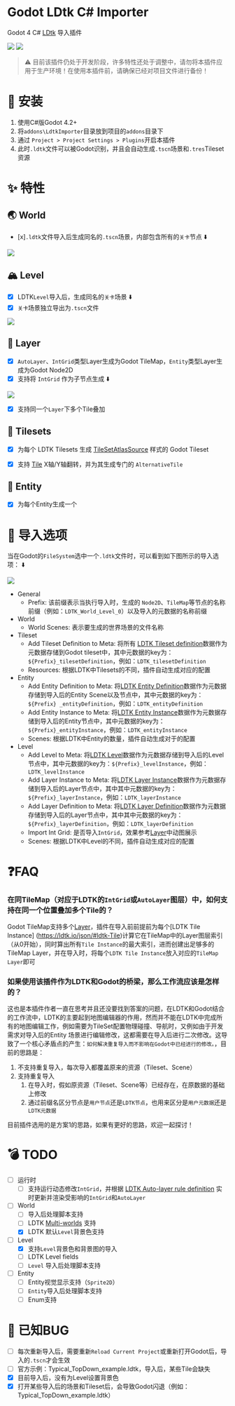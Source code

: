 ﻿# Godot LDtk C# Importer

Godot 4 C# [LDtk](https://ldtk.io/) 导入插件

![](https://img.shields.io/badge/Godot%20.NET-4.2%2B-%20?logo=godotengine&color=%23478CBF) ![](https://img.shields.io/badge/LDtk%201.4.1-%20?color=%23FFCC00)

> ⚠️ 目前该插件仍处于开发阶段，许多特性还处于调整中，请勿将本插件应用于生产环境！在使用本插件前，请确保已经对项目文件进行备份！

# 📖 安装

1. 使用C#版Godot 4.2+
2. 将`addons\LdtkImporter`目录放到项目的`addons`目录下
3. 通过 `Project > Project Settings > Plugins`开启本插件
4. 此时`.ldtk`文件可以被Godot识别，并且会自动生成`.tscn`场景和`.tres`Tileset资源

# ✨ 特性

## 🌏 World

- [x]`.ldtk`文件导入后生成同名的`.tscn`场景，内部包含所有的`关卡`节点 ⬇️

![](img/World.png)


## 🏔️ Level

- [x] LDTK`Level`导入后，生成同名的`关卡`场景 ⬇️
- [x] `关卡`场景独立导出为`.tscn`文件

![](img/Level.png)


## 📄 Layer
- [x] `AutoLayer`、`IntGrid`类型Layer生成为Godot TileMap，`Entity`类型Layer生成为Godot Node2D
- [x] 支持将 `IntGrid` 作为子节点生成 ⬇️

![](img/LayerIntGrid.gif)

- [x] 支持同一个`Layer`下多个Tile叠加


## 🧱 Tilesets
- [x] 为每个 LDTK Tilesets
  生成 [TileSetAtlasSource](https://docs.godotengine.org/en/stable/classes/class_tilesetatlassource.html#class-tilesetatlassource)
  样式的 Godot Tileset
- [x] 支持 [Tile](https://ldtk.io/json/#ldtk-Tile;f) X轴/Y轴翻转，并为其生成专门的 `AlternativeTile`


## 🐸 Entity
- [x] 为每个Entity生成一个


# 🚩 导入选项
当在Godot的`FileSystem`选中一个`.ldtk`文件时，可以看到如下图所示的导入选项： ⬇️

![](img/ImportOptions.png)



* General
    * Prefix: 该前缀表示当执行导入时，生成的 `Node2D`、`TileMap`等节点的名称前缀（例如：`LDTK_World_Level_0`）以及导入的元数据的名称前缀
* World
    * World Scenes: 表示要生成的世界场景的文件名称
* Tileset
    * Add Tileset Definition to Meta: 将所有 [LDTK Tileset definition](https://ldtk.io/json/#ldtk-TilesetDefJson)数据作为元数据存储到Godot tileset中，其中元数据的key为：`${Prefix}_tilesetDefinition`，例如：`LDTK_tilesetDefinition`
    * Resources: 根据LDTK中Tilesets的不同，插件自动生成对应的配置
* Entity
    * Add Entity Definition to Meta: 将[LDTK Entity Definition](https://ldtk.io/json/#ldtk-EntityDefJson)数据作为元数据存储到导入后的Entity Scene以及节点中，其中元数据的key为：`${Prefix}
      _entityDefinition`，例如：`LDTK_entityDefinition`
    * Add Entity Instance to Meta: 将[LDTK Entity Instance](https://ldtk.io/json/#ldtk-EntityInstanceJson)数据作为元数据存储到导入后的Entity节点中，其中元数据的key为：`${Prefix}_entityInstance`，例如：`LDTK_entityInstance`
    * Scenes: 根据LDTK中Entity的数量，插件自动生成对于的配置
* Level
    * Add Level to Meta: 将[LDTK Level](https://ldtk.io/json/#ldtk-LevelJson)数据作为元数据存储到导入后的Level节点中，其中元数据的key为：`${Prefix}_levelInstance`，例如：`LDTK_levelInstance`
    * Add Layer Instance to Meta: 将[LDTK Layer Instance](https://ldtk.io/json/#ldtk-LayerInstanceJson)数据作为元数据存储到导入后的Layer节点中，其中其中元数据的key为：`${Prefix}_layerInstance`，例如：`LDTK_layerInstance`
    * Add Layer Definition to Meta: 将[LDTK Layer Definition](https://ldtk.io/json/#ldtk-LayerDefJson)数据作为元数据存储到导入后的Layer节点中，其中其中元数据的key为：`${Prefix}_layerDefinition`，例如：`LDTK_layerDefinition`
    * Import Int Grid: 是否导入`IntGrid`，效果参考[Layer](#-layer)中动图展示
    * Scenes: 根据LDTK中Level的不同，插件自动生成对应的配置

# ❓FAQ
### 在同TileMap（对应于LDTK的`IntGrid`或`AutoLayer`图层）中，如何支持在同一个位置叠加多个Tile的？
Godot TileMap支持多个[Layer](https://docs.godotengine.org/en/stable/tutorials/2d/using_tilemaps.html#creating-tilemap-layers)，插件在导入前前提前为每个[LDTK Tile Instance]
(https://ldtk.io/json/#ldtk-Tile)计算它在TileMap中的Layer图层索引（从0开始），同时算出所有`Tile Instance`的最大索引，进而创建出足够多的TileMap Layer，并在导入时，将每个`LDTK Tile Instance`放入对应的`TileMap 
Layer`即可

### 如果使用该插件作为LDTK和Godot的桥梁，那么工作流应该是怎样的？
这也是本插件作者一直在思考并且还没要找到答案的问题，在LDTK和Godot结合的工作流中，LDTK的主要起到地图编辑器的作用，然而并不能在LDTK中完成所有的地图编辑工作，例如需要为TileSet配置物理碰撞、导航时，又例如由于开发需求对导入后的Entity
场景进行编辑修改，这都需要在导入后进行二次修改。这导致了一个核心矛盾点的产生：`如何解决重复导入而不影响在Godot中已经进行的修改。`，目前的思路是：
1. 不支持重复导入，每次导入都覆盖原来的资源（Tileset、Scene）
2. 支持重复导入
   1. 在导入时，假如原资源（Tileset、Scene等）已经存在，在原数据的基础上修改
   2. 通过前缀名区分节点是`用户节点`还是`LDTK节点`，也用来区分是`用户元数据`还是`LDTK元数据`

目前插件选用的是方案1的思路，如果有更好的思路，欢迎一起探讨！

# 💣 TODO

- [ ] 运行时
  - [ ] 支持运行动态修改`IntGrid`，并根据 [LDTK Auto-layer rule definition](https://ldtk.io/json/#ldtk-AutoRuleDef) 实时更新并渲染受影响的`IntGrid`和`AutoLayer`
- [ ] World
  - [ ] 导入后处理脚本支持
  - [ ] LDTK [Multi-worlds](https://github.com/deepnight/ldtk/issues/231) 支持
  - [x] LDTK 默认`Level`背景色支持
- [ ] Level
  - [x] 支持`Level`背景色和背景图的导入
  - [ ] LDTK Level fields
  - [ ] `Level` 导入后处理脚本支持
- [ ] Entity
  - [ ] Entity视觉显示支持（`Sprite2D`）
  - [ ] `Entity`导入后处理脚本支持
  - [ ] Enum支持

# 🐞 已知BUG
- [ ] 每次重新导入后，需要重新`Reload Current Project`或重新打开Godot后，导入的`.tscn`才会生效
- [ ] 官方示例：Typical_TopDown_example.ldtk，导入后，某些Tile会缺失
- [x] 目前导入后，没有为Level设置背景色
- [x] 打开某些导入后的场景和Tileset后，会导致Godot闪退（例如：Typical_TopDown_example.ldtk）